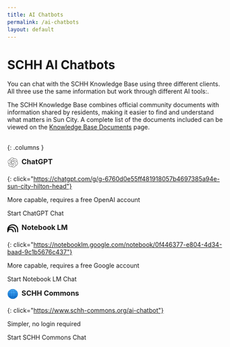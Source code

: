 ```yaml
---
title: AI Chatbots
permalink: /ai-chatbots
layout: default
---
```


<style>
  h3 {
    display: flex;
    gap: 0.5em;
    margin-top: 0 !important;
  }
  h3 img {
    height: 1.5em;
  }
  .section3 {
    display: flex;
    flex-direction: column;
    padding: 0.5em;
    min-height: 200px;
    border: 0.5px #ccc solid;
  }
  .section3:hover {
    box-shadow: 0 2px 5px rgba(0,0,0,0.2);
  }
  .section3 sl-button {
    margin-top: auto;
  }
  [click]:hover {
    cursor: pointer;
    border: 1px #2a7ae2 solid;
    box-shadow: 0 4px 6px rgba(0, 123, 255, 0.4); /* bluish drop shadow */ 
  }
</style>

# SCHH AI Chatbots

You can chat with the SCHH Knowledge Base using three different clients. All three use the same information but work through different AI tools:.

The SCHH Knowledge Base combines official community documents with information shared by residents, making it easier to find and understand what matters in Sun City. A complete list of the documents included can be viewed on the [Knowledge Base Documents](/knowledge-base) page.

##
{: .columns }


### ![OpenAI logo](openai.svg) ChatGPT
{: click="https://chatgpt.com/g/g-6760d0e55ff481918057b4697385a94e-sun-city-hilton-head"}

More capable, requires a free OpenAI account

<sl-button variant="primary" href="https://chatgpt.com/g/g-6760d0e55ff481918057b4697385a94e-sun-city-hilton-head" target="_blank">Start ChatGPT Chat</sl-button>


### ![Notebook LM logo](notebooklm.svg) Notebook LM
{: click="https://notebooklm.google.com/notebook/0f446377-e804-4d34-baad-9c1b5676c437"}

More capable, requires a free Google account

<sl-button variant="primary" href="https://notebooklm.google.com/notebook/0f446377-e804-4d34-baad-9c1b5676c437" target="_blank">Start Notebook LM Chat</sl-button>


### ![SCHH Commons logo](/assets/images/favicon.ico) SCHH Commons
{: click="https://www.schh-commons.org/ai-chatbot"}

Simpler, no login required

<sl-button variant="primary" href="https://www.schh-commons.org/ai-chatbot" target="_blank">Start SCHH Commons Chat</sl-button>
